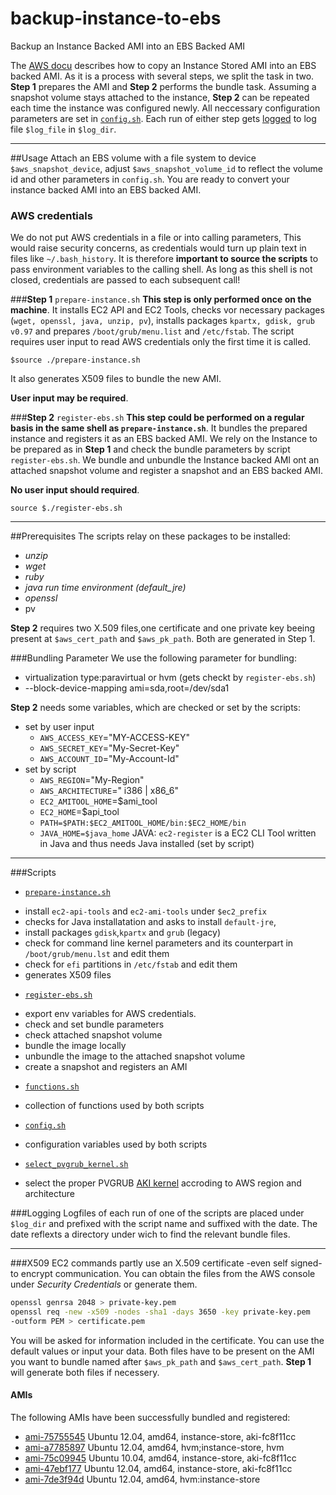# backup-instance-to-ebs
Backup an Instance Backed AMI into an EBS Backed AMI

The [AWS
docu](http://docs.aws.amazon.com/AWSEC2/latest/UserGuide/creating-an-ami-instance-store.html#Using_ConvertingS3toEBS)
describes how to copy an Instance Stored AMI into an EBS backed AMI.
As it is a process with several steps, we split the task in two. **Step 1**
prepares the AMI and **Step 2** performs the bundle task. Assuming a
snapshot volume stays attached to the instance, **Step 2** can be repeated
each time the instance was configured newly. All neccessary
configuration parameters are set in [`config.sh`](config.sh).
Each run of either step gets [logged](#logging) to log file `$log_file` in `$log_dir`.

______

##Usage
Attach an EBS volume with a file system to device `$aws_snapshot_device`,
adjust `$aws_snapshot_volume_id` to reflect the volume id and other parameters
in `config.sh`. You are ready to convert your instance backed AMI into
an EBS backed AMI.

### AWS credentials
We do not put AWS credentials in a file or into calling parameters,
This would raise security concerns, as credentials would turn up
plain text in files like `~/.bash_history`. It is therefore **important
to source the scripts**  to pass environment variables to the calling shell.
As long as this shell is not closed, credentials are passed to each
subsequent call!

###**Step 1** `prepare-instance.sh`
**This step is only performed once on the machine**.
It installs EC2 API and EC2 Tools, checks vor
necessary packages (`wget, openssl, java, unzip, pv`), installs packages
`kpartx, gdisk, grub v0.97` and prepares `/boot/grub/menu.list` and
`/etc/fstab`. The script requires user input to read AWS credentials
only the first time it is called.
```
$source ./prepare-instance.sh
```
It also generates X509 files to bundle the new AMI.

**User input may be required**.

###**Step 2** `register-ebs.sh`
**This step could be performed on a regular basis in the same shell as
`prepare-instance.sh`**.
It bundles the prepared instance and registers it as an EBS backed AMI.
We rely on the Instance to be prepared as in **Step 1** and check the bundle
parameters by script `register-ebs.sh`. We bundle and unbundle the Instance backed AMI ont
an attached snapshot volume and register a snapshot and an EBS backed AMI.

**No user input should required**.

```
source $./register-ebs.sh
```
--------

##Prerequisites
The scripts relay on these packages to be installed:
* _unzip_
* _wget_
* _ruby_
* _java run time environment (default_jre)_ 
* _openssl_ 
* pv

**Step 2** requires two X.509 files,one certificate
and one private key beeing present at `$aws_cert_path` and `$aws_pk_path`.
Both are generated in Step 1.

###Bundling Parameter
We use the following parameter for bundling:
 * virtualization type:paravirtual or hvm (gets checkt by
   `register-ebs.sh`)
 *  --block-device-mapping ami=sda,root=/dev/sda1 

**Step 2** needs some variables, which are
checked or set by the scripts:
* set by user input
  + `AWS_ACCESS_KEY`="MY-ACCESS-KEY"
  + `AWS_SECRET_KEY`="My-Secret-Key"
  + `AWS_ACCOUNT_ID`="My-Account-Id"
* set by script
  + `AWS_REGION`="My-Region"
  + `AWS_ARCHITECTURE`=" i386 | x86_6"
  + `EC2_AMITOOL_HOME`=$ami_tool
  + `EC2_HOME`=$api_tool
  + `PATH=$PATH:$EC2_AMITOOL_HOME/bin:$EC2_HOME/bin`
  + `JAVA_HOME=$java_home`
 JAVA: `ec2-register` is a EC2 CLI Tool written in Java and thus needs
  Java installed (set by script)

-------------
###Scripts
 + [`prepare-instance.sh`](prepare-instance.sh)
  - install `ec2-api-tools` and `ec2-ami-tools` under `$ec2_prefix`
  - checks for Java installatation and asks to install `default-jre`,
  - install packages `gdisk`,`kpartx` and `grub` (legacy)
  - check for command line kernel parameters and its counterpart in
   `/boot/grub/menu.lst` and edit them
  - check for `efi` partitions in `/etc/fstab` and edit them
  - generates X509 files 
 + [`register-ebs.sh`](register-ebs.sh)
  - export env variables for AWS credentials.
  - check and set bundle parameters
  - check attached snapshot volume
  - bundle the image locally
  - unbundle the image to the attached snapshot volume
  - create a snapshot and registers an AMI
 + [`functions.sh`](functions.sh)
  - collection of functions used by both scripts
 + [`config.sh`](config.sh)
  - configuration variables used by both scripts
 + [`select_pvgrub_kernel.sh`](select_pvgrub_kernel.sh)
  - select the proper PVGRUB [AKI kernel](http://docs.aws.amazon.com/AWSEC2/latest/UserGuide/UserProvidedKernels.html#configuringGRUB) accroding to AWS region and architecture

###Logging
Logfiles of each run of one of the scripts are placed under `$log_dir`
and prefixed with the script name and suffixed with the date.
The date reflexts a directory under wich to find the relevant
bundle files.

--------
###X509
EC2 commands partly use an X.509 certificate -even self signed- to
encrypt communication. You can obtain the files from the AWS
console under _Security Credentials_ or generate them.
```bash
openssl genrsa 2048 > private-key.pem
openssl req -new -x509 -nodes -sha1 -days 3650 -key private-key.pem
-outform PEM > certificate.pem
```
You will be asked for information included in
the certificate. You can use the default values or input your data.
Both files have to be present on the AMI you want to
bundle named after `$aws_pk_path` and `$aws_cert_path`.
**Step 1** will generate both files if necessery.

#### AMIs
The following AMIs have been successfully bundled and registered:
- [ami-75755545](http://thecloudmarket.com/image/ami-75755545--ubuntu-images-ubuntu-precise-12-04-amd64-server-20150227) Ubuntu 12.04, amd64, instance-store, aki-fc8f11cc
- [ami-a7785897](http://thecloudmarket.com/image/ami-a7785897--ubuntu-images-hvm-instance-ubuntu-precise-12-04-amd64-server-20150227) Ubuntu 12.04, amd64, hvm;instance-store, hvm
- [ami-75c09945](http://thecloudmarket.com/image/ami-75c09945--ubuntu-images-ubuntu-lucid-10-04-amd64-server-20150127) Ubuntu 10.04, amd64, instance-store, aki-fc8f11cc
- [ami-47ebf177](http://https://cloud-images.ubuntu.com/locator/ec2/) Ubuntu 12.04, amd64, instance-store, aki-fc8f11cc
- [ami-7de3f94d](http://https://cloud-images.ubuntu.com/locator/ec2/) Ubuntu 12.04, amd64,  hvm:instance-store

